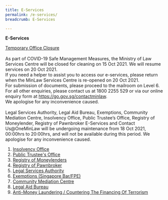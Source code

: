 ```yaml
---
title: E-Services
permalink: /e-services/
breadcrumb: E-Services

---
```


**E-Services** 

<u>Temporary Office Closure</u><br><br>As part of COVID-19 Safe Management Measures, the Ministry of Law Services Centre will be closed for cleaning on 15 Oct 2021. We will resume services on 20 Oct 2021.<br>If you need a helper to assist you to access our e-services, please return when the MinLaw Services Centre is re-opened on 20 Oct 2021.<br>For submission of documents, please proceed to the mailroom on Level 6.<br>For all other enquiries, please contact us at 1800 2255 529 or via our online enquiry form at <a href="https://go.gov.sg/contactminlaw">https://go.gov.sg/contactminlaw</a>.<br>We apologise for any inconvenience caused.
<br><br>
Legal Services Authority, Legal Aid Bureau, Exemptions, Community Mediation Centre, Insolvency Office, Public Trustee’s Office, Registry of Moneylender, Registry of Pawnbroker E-Services and Contact Us@OneMinLaw will be undergoing maintenance from 18 Oct 2021, 00:00hrs to 20:00hrs, and will not be available during this period. We apologise for any inconvenience caused. 

1. [Insolvency Office](https://eservices.mlaw.gov.sg/io/)
2. [Public Trustee's Office](https://eservices.mlaw.gov.sg/pto/welcome.xhtml)
3. [Registry of Moneylenders](https://eservices.mlaw.gov.sg/rom/)
4. [Registry of Pawnbroker](https://eservices.mlaw.gov.sg/rop/)
5. [Legal Services Authority](https://eservices.mlaw.gov.sg/lsra/lsra-home)
6. [Exemptions (Singapore Bar/FPE)](https://eservices.mlaw.gov.sg/li/ems/application/exemption.aspx) 
7. [Community Mediation Centre](https://cmc.mlaw.gov.sg/e-services/apply-online/)
8. [Legal Aid Bureau](https://eservices.mlaw.gov.sg/labesvc/)
9. [Anti-Money Laundering / Countering The Financing Of Terrorism](https://acd.mlaw.gov.sg)
